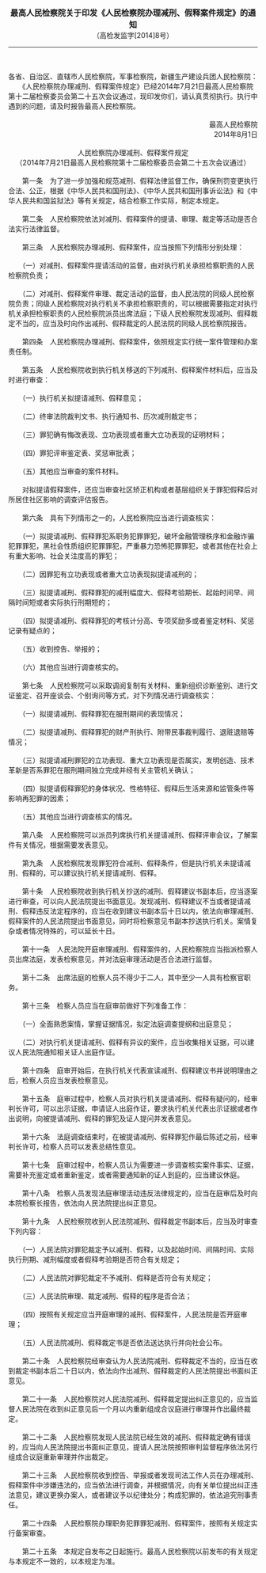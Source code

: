 <div id="div_content"><font color="#760026"></font> <p align="center"><b><font style="font-size:16px;" class="MTitle">最高人民检察院关于印发《人民检察院办理减刑、假释案件规定》的通知<br></font></b><font style="font-size:14px;">
（高检发监字[2014]8号）</font></p><hr color="red"><br>
<br>
各省、自治区、直辖市人民检察院，军事检察院，新疆生产建设兵团人民检察院：<br>
　　《人民检察院办理减刑、假释案件规定》已经2014年7月21日最高人民检察院第十二届检察委员会第二十五次会议通过，现印发你们，请认真贯彻执行。执行中遇到的问题，请及时报告最高人民检察院。<br>
<br>
<div align="right">最高人民检察院<br>
2014年8月1日<br>
</div><br>
<div align="center">人民检察院办理减刑、假释案件规定<br>
（2014年7月21日最高人民检察院第十二届检察委员会第二十五次会议通过）<br>
</div><br>
<font class="TiaoNoA">　　第一条</font>　为了进一步加强和规范减刑、假释法律监督工作，确保刑罚变更执行合法、公正，根据《中华人民共和国刑法》、《中华人民共和国刑事诉讼法》和《中华人民共和国监狱法》等有关规定，结合检察工作实际，制定本规定。<br>
<br><font class="TiaoNoA">　　第二条</font>　人民检察院依法对减刑、假释案件的提请、审理、裁定等活动是否合法实行法律监督。<br>
<br><font class="TiaoNoA">　　第三条</font>　人民检察院办理减刑、假释案件，应当按照下列情形分别处理：<br>
<br>
　　（一）对减刑、假释案件提请活动的监督，由对执行机关承担检察职责的人民检察院负责；<br>
<br>
　　（二）对减刑、假释案件审理、裁定活动的监督，由人民法院的同级人民检察院负责；同级人民检察院对执行机关不承担检察职责的，可以根据需要指定对执行机关承担检察职责的人民检察院派员出席法庭；下级人民检察院发现减刑、假释裁定不当的，应当及时向作出减刑、假释裁定的人民法院的同级人民检察院报告。<br>
<br><font class="TiaoNoA">　　第四条</font>　人民检察院办理减刑、假释案件，依照规定实行统一案件管理和办案责任制。<br>
<br><font class="TiaoNoA">　　第五条</font>　人民检察院收到执行机关移送的下列减刑、假释案件材料后，应当及时进行审查：<br>
<br>
　　（一）执行机关拟提请减刑、假释意见；<br>
<br>
　　（二）终审法院裁判文书、执行通知书、历次减刑裁定书；<br>
<br>
　　（三）罪犯确有悔改表现、立功表现或者重大立功表现的证明材料；<br>
<br>
　　（四）罪犯评审鉴定表、奖惩审批表；<br>
<br>
　　（五）其他应当审查的案件材料。<br>
<br>
　　对拟提请假释案件，还应当审查社区矫正机构或者基层组织关于罪犯假释后对所居住社区影响的调查评估报告。<br>
<br><font class="TiaoNoA">　　第六条</font>　具有下列情形之一的，人民检察院应当进行调查核实：<br>
<br>
　　（一）拟提请减刑、假释罪犯系职务犯罪罪犯，破坏金融管理秩序和金融诈骗犯罪罪犯，黑社会性质组织犯罪罪犯，严重暴力恐怖犯罪罪犯，或者其他在社会上有重大影响、社会关注度高的罪犯；<br>
<br>
　　（二）因罪犯有立功表现或者重大立功表现拟提请减刑的；<br>
<br>
　　（三）拟提请减刑、假释罪犯的减刑幅度大、假释考验期长、起始时间早、间隔时间短或者实际执行刑期短的；<br>
<br>
　　（四）拟提请减刑、假释罪犯的考核计分高、专项奖励多或者鉴定材料、奖惩记录有疑点的；<br>
<br>
　　（五）收到控告、举报的；<br>
<br>
　　（六）其他应当进行调查核实的。<br>
<br><font class="TiaoNoA">　　第七条</font>　人民检察院可以采取调阅复制有关材料、重新组织诊断鉴别、进行文证鉴定、召开座谈会、个别询问等方式，对下列情况进行调查核实：<br>
<br>
　　（一）拟提请减刑、假释罪犯在服刑期间的表现情况；<br>
<br>
　　（二）拟提请减刑、假释罪犯的财产刑执行、附带民事裁判履行、退赃退赔等情况；<br>
<br>
　　（三）拟提请减刑罪犯的立功表现、重大立功表现是否属实，发明创造、技术革新是否系罪犯在服刑期间独立完成并经有关主管机关确认；<br>
<br>
　　（四）拟提请假释罪犯的身体状况、性格特征、假释后生活来源和监管条件等影响再犯罪的因素；<br>
<br>
　　（五）其他应当进行调查核实的情况。<br>
<br><font class="TiaoNoA">　　第八条</font>　人民检察院可以派员列席执行机关提请减刑、假释评审会议，了解案件有关情况，根据需要发表意见。<br>
<br><font class="TiaoNoA">　　第九条</font>　人民检察院发现罪犯符合减刑、假释条件，但是执行机关未提请减刑、假释的，可以建议执行机关提请减刑、假释。<br>
<br><font class="TiaoNoA">　　第十条</font>　人民检察院收到执行机关抄送的减刑、假释建议书副本后，应当逐案进行审查，可以向人民法院提出书面意见。发现减刑、假释建议不当或者提请减刑、假释违反法定程序的，应当在收到建议书副本后十日以内，依法向审理减刑、假释案件的人民法院提出书面意见，同时将检察意见书副本抄送执行机关。案情复杂或者情况特殊的，可以延长十日。<br>
<br><font class="TiaoNoA">　　第十一条</font>　人民法院开庭审理减刑、假释案件的，人民检察院应当指派检察人员出席法庭，发表检察意见，并对法庭审理活动是否合法进行监督。<br>
<br><font class="TiaoNoA">　　第十二条</font>　出席法庭的检察人员不得少于二人，其中至少一人具有检察官职务。<br>
<br><font class="TiaoNoA">　　第十三条</font>　检察人员应当在庭审前做好下列准备工作：<br>
<br>
　　（一）全面熟悉案情，掌握证据情况，拟定法庭调查提纲和出庭意见；<br>
<br>
　　（二）对执行机关提请减刑、假释有异议的案件，应当收集相关证据，可以建议人民法院通知相关证人出庭作证。<br>
<br><font class="TiaoNoA">　　第十四条</font>　庭审开始后，在执行机关代表宣读减刑、假释建议书并说明理由之后，检察人员应当发表检察意见。<br>
<br><font class="TiaoNoA">　　第十五条</font>　庭审过程中，检察人员对执行机关提请减刑、假释有疑问的，经审判长许可，可以出示证据，申请证人出庭作证，要求执行机关代表出示证据或者作出说明，向被提请减刑、假释的罪犯及证人提问并发表意见。<br>
<br><font class="TiaoNoA">　　第十六条</font>　法庭调查结束时，在被提请减刑、假释罪犯作最后陈述之前，经审判长许可，检察人员可以发表总结性意见。<br>
<br><font class="TiaoNoA">　　第十七条</font>　庭审过程中，检察人员认为需要进一步调查核实案件事实、证据，需要补充鉴定或者重新鉴定，或者需要通知新的证人到庭的，应当建议休庭。<br>
<br><font class="TiaoNoA">　　第十八条</font>　检察人员发现法庭审理活动违反法律规定的，应当在庭审后及时向本院检察长报告，依法向人民法院提出纠正意见。<br>
<br><font class="TiaoNoA">　　第十九条</font>　人民检察院收到人民法院减刑、假释裁定书副本后，应当及时审查下列内容：<br>
<br>
　　（一）人民法院对罪犯裁定予以减刑、假释，以及起始时间、间隔时间、实际执行刑期、减刑幅度或者假释考验期是否符合有关规定；<br>
<br>
　　（二）人民法院对罪犯裁定不予减刑、假释是否符合有关规定；<br>
<br>
　　（三）人民法院审理、裁定减刑、假释的程序是否合法；<br>
<br>
　　（四）按照有关规定应当开庭审理的减刑、假释案件，人民法院是否开庭审理；<br>
<br>
　　（五）人民法院减刑、假释裁定书是否依法送达执行并向社会公布。<br>
<br><font class="TiaoNoA">　　第二十条</font>　人民检察院经审查认为人民法院减刑、假释裁定不当的，应当在收到裁定书副本后二十日以内，依法向作出减刑、假释裁定的人民法院提出书面纠正意见。<br>
<br><font class="TiaoNoA">　　第二十一条</font>　人民检察院对人民法院减刑、假释裁定提出纠正意见的，应当监督人民法院在收到纠正意见后一个月以内重新组成合议庭进行审理并作出最终裁定。<br>
<br><font class="TiaoNoA">　　第二十二条</font>　人民检察院发现人民法院已经生效的减刑、假释裁定确有错误的，应当向人民法院提出书面纠正意见，提请人民法院按照审判监督程序依法另行组成合议庭重新审理并作出裁定。<br>
<br><font class="TiaoNoA">　　第二十三条</font>　人民检察院收到控告、举报或者发现司法工作人员在办理减刑、假释案件中涉嫌违法的，应当依法进行调查，并根据情况，向有关单位提出纠正违法意见，建议更换办案人，或者建议予以纪律处分；构成犯罪的，依法追究刑事责任。<br>
<br><font class="TiaoNoA">　　第二十四条</font>　人民检察院办理职务犯罪罪犯减刑、假释案件，按照有关规定实行备案审查。<br>
<br><font class="TiaoNoA">　　第二十五条</font>　本规定自发布之日起施行。最高人民检察院以前发布的有关规定与本规定不一致的，以本规定为准。<br>
<br><br>
</div>